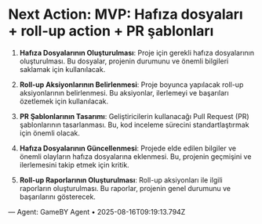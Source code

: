# Next Action: MVP: Hafıza dosyaları + roll-up action + PR şablonları

1. **Hafıza Dosyalarının Oluşturulması**: Proje için gerekli hafıza dosyalarının oluşturulması. Bu dosyalar, projenin durumunu ve önemli bilgileri saklamak için kullanılacak.

2. **Roll-up Aksiyonlarının Belirlenmesi**: Proje boyunca yapılacak roll-up aksiyonlarının belirlenmesi. Bu aksiyonlar, ilerlemeyi ve başarıları özetlemek için kullanılacak.

3. **PR Şablonlarının Tasarımı**: Geliştiricilerin kullanacağı Pull Request (PR) şablonlarının tasarlanması. Bu, kod inceleme sürecini standartlaştırmak için önemli olacak.

4. **Hafıza Dosyalarının Güncellenmesi**: Projede elde edilen bilgiler ve önemli olayların hafıza dosyalarına eklenmesi. Bu, projenin geçmişini ve ilerlemesini takip etmek için kritik.

5. **Roll-up Raporlarının Oluşturulması**: Roll-up aksiyonları ile ilgili raporların oluşturulması. Bu raporlar, projenin genel durumunu ve başarılarını gösterecek.

— Agent: GameBY Agent • 2025-08-16T09:19:13.794Z
